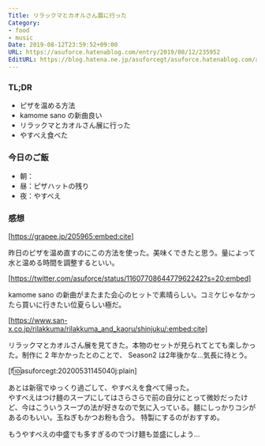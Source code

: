 ```yaml
---
Title: リラックマとカオルさん展に行った
Category:
- food
- music
Date: 2019-08-12T23:59:52+09:00
URL: https://asuforce.hatenablog.com/entry/2019/08/12/235952
EditURL: https://blog.hatena.ne.jp/asuforcegt/asuforce.hatenablog.com/atom/entry/26006613393821767
---
```


### TL;DR

- ピザを温める方法
- kamome  sano の新曲良い
- リラックマとカオルさん展に行った
- やすべえ食べた

### 今日のご飯
- 朝：
- 昼：ピザハットの残り
- 夜：やすべえ

### 感想

[https://grapee.jp/205965:embed:cite]

昨日のピザを温め直すのにこの方法を使った。美味くできたと思う。量によって水と温める時間を調整するといい。


[https://twitter.com/asuforce/status/1160770864477962242?s=20:embed]


kamome sano の新曲がまたまた会心のヒットで素晴らしい。コミケじゃなかったら買いに行きたい位夏らしい極だ。


[https://www.san-x.co.jp/rilakkuma/rilakkuma_and_kaoru/shinjuku/:embed:cite]


リラックマとカオルさん展を見てきた。本物のセットが見られてとても楽しかった。制作に 2 年かかったとのことで、 Season2 は2年後かな...気長に待とう。

[f:id:asuforcegt:20200531145040j:plain]

あとは新宿でゆっくり過ごして、やすべえを食べて帰った。  
やすべえはつけ麺のスープにしてはさらさらで前の自分にとって微妙だったけど、今はこういうスープの法が好きなので気に入っている。麺にしっかりコシがあるのもいい。玉ねぎもかつお粉も合う。
特製にするのがおすすめ。

もうやすべえの中盛でも多すぎるのでつけ麺も並盛にしよう...
